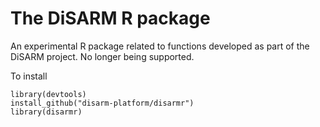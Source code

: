 # The DiSARM R package
An experimental R package related to functions developed as part of the DiSARM project. No longer being supported. 

To install
```{r}
library(devtools)
install_github("disarm-platform/disarmr")
library(disarmr)
```
